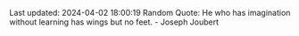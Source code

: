 Last updated: 2024-04-02 18:00:19
Random Quote: He who has imagination without learning has wings but no feet. - Joseph Joubert